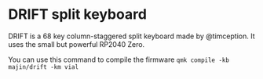 # DRIFT split keyboard

DRIFT is a 68 key column-staggered split keyboard made by @timception. It uses the small but powerful RP2040 Zero.

You can use this command to compile the firmware
`qmk compile -kb majin/drift -km vial`